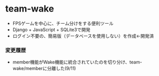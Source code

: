 # team-wake

- FPSゲームを中心に、チーム分けをする便利ツール
- Django + JavaScript + SQLite3で開発
- ログイン不要の、簡易版（データベースを使用しない）を作成←開発済

### 変更履歴
- member機能がWake機能に統合されていたのを切り分け、team-wake/memberに分離した(9/11)